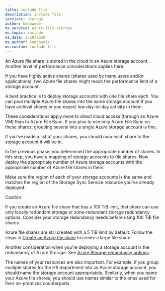 ```yaml
---
title: include file
description: include file
services: storage
author: khdownie
ms.service: azure-file-storage
ms.topic: include
ms.date: 2/20/2020
ms.author: kendownie
ms.custom: include file
---
```


An Azure file share is stored in the cloud in an Azure storage account.
Another level of performance considerations applies here.

If you have highly active shares (shares used by many users and/or applications), two Azure file shares might reach the performance limit of a storage account.

A best practice is to deploy storage accounts with one file share each.
You can pool multiple Azure file shares into the same storage account if you have archival shares or you expect low day-to-day activity in them.

These considerations apply more to direct cloud access (through an Azure VM) than to Azure File Sync. If you plan to use only Azure File Sync on these shares, grouping several into a single Azure storage account is fine.

If you've made a list of your shares, you should map each share to the storage account it will be in.

In the previous phase, you determined the appropriate number of shares. In this step, you have a mapping of storage accounts to file shares. Now deploy the appropriate number of Azure storage accounts with the appropriate number of Azure file shares in them.

Make sure the region of each of your storage accounts is the same and matches the region of the Storage Sync Service resource you've already deployed.

> [!CAUTION]
> If you create an Azure file share that has a 100 TiB limit, that share can use only locally redundant storage or zone-redundant storage redundancy options. Consider your storage redundancy needs before using 100 TiB file shares.

Azure file shares are still created with a 5 TiB limit by default. Follow the steps in [Create an Azure file share](../articles/storage/files/storage-how-to-create-file-share.md) to create a large file share.

Another consideration when you're deploying a storage account is the redundancy of Azure Storage. See [Azure Storage redundancy options](../articles/storage/common/storage-redundancy.md).

The names of your resources are also important. For example, if you group multiple shares for the HR department into an Azure storage account, you should name the storage account appropriately. Similarly, when you name your Azure file shares, you should use names similar to the ones used for their on-premises counterparts.